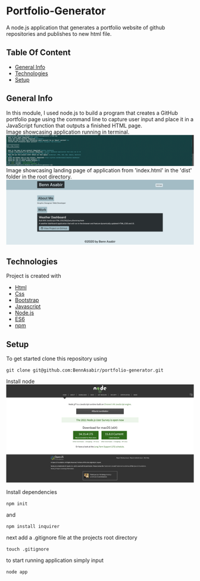 # Portfolio-Generator
A node.js application that generates a portfolio website of github repositories and publishes to new html file.

## Table Of Content
* [General Info](#general-info)
* [Technologies](#technologies)
* [Setup](#setup)

## General Info
In this module, I used node.js to build a program that creates a GitHub portfolio page using the command line to capture user input and place it in a JavaScript function that outputs a finished HTML page.
<br>
Image showcasing application running in terminal.
<img src=./src/screenshot2.png>
<br>
Image showcasing landing page of application from 'index.html' in the 'dist' folder in the root directory.
<img src=./src/screenshot3.png>

## Technologies
Project is created with 
* [Html](https://html.com/)
* [Css](https://developer.mozilla.org/en-US/docs/Web/CSS)
* [Bootstrap](https://getbootstrap.com/)
* [Javascript](https://www.javascript.com/)
* [Node.js](https://nodejs.org/en/)
* [ES6](https://www.w3schools.com/js/js_es6.asp)
* [npm](https://www.npmjs.com/)

## Setup
To get started clone this repository using 
<br>
```terminal
git clone git@github.com:BennAsabir/portfolio-generator.git
```
Install node
<img src=./src/screenshot1.png>

Install dependencies 
```terminal
npm init
```
and 
```terminal
npm install inquirer
```
next add a .gitignore file at the projects root directory
```terminal
touch .gitignore
```
to start running application simply input 
```terminal
node app
```


